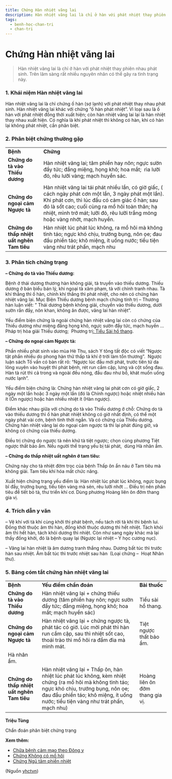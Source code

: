 ```yaml
---
title: Chứng Hàn nhiệt vãng lai
description: Hàn nhiệt vãng lai là chỉ ở hàn với phát nhiệt thay phiên nhau phát sinh. Trên lâm sàng rất nhiều nguyên nhân có thể gây ra tình trạng này.
tags:
  - benh-hoc-chan-tri
  - chan-tri
---
```


# Chứng Hàn nhiệt vãng lai 

> Hàn nhiệt vãng lai là chỉ ở hàn với phát nhiệt thay phiên nhau phát sinh. Trên lâm sàng rất nhiều nguyên nhân có thể gây ra tình trạng này.

### 1. Khái niệm Hàn nhiệt vãng lai

Hàn nhiệt vãng lai là chỉ chứng ố hàn (sợ lạnh) với phát nhiệt thay nhau phát sinh. Hàn nhiệt vãng lai khác với chứng “ố hàn phát nhiệt”. Vì loại sau là ố hàn với phát nhiệt đồng thời xuất hiện; còn hàn nhiệt vãng lai lại là hàn nhiệt thay nhau xuất hiện. Có nghĩa là khi phát nhiệt thì không có hàn, khi có hàn lại không phát nhiệt, cần phân biệt.

### 2. Phân biệt chứng thường gặp

|  |  |
| --- | --- |
| **Bệnh** | **Chứng** |
| **Chứng do tà vào Thiếu dương** | Hàn nhiệt vãng lai; tâm phiền hay nôn; ngực sườn đầy tức; đắng miệng, họng khô; hoa mắt;  rìa lưỡi đỏ, rêu lưỡi vàng; mạch huyền sác. |
| **Chứng do ngoại cảm Ngược tà** | Hàn nhiệt vãng lai tái phát nhiều lần, có giờ giấc, ( cách ngày phát cơn một lần, 3 ngày phát một lần). Khi phát cơn, thì lúc đầu có cảm giác ố hàn; sau đó là sốt cao; cuối cùng ra mồ hôi toàn thân; hạ nhiệt, mình trở mát; lưỡi đỏ, rêu lưỡi trắng mỏng hoặc vàng nhớt, mạch huyền. |
| **Chứng do thấp nhiệt uất nghẽn Tam tiêu** | Hàn nhiệt lúc phát lúc không, ra mồ hôi mà không tỉnh táo; ngực khó chịu, trướng bụng, nôn ọe; đau đầu phiền táo; khô miệng, ít uống nước; tiểu tiện vàng như trát phấn, mạch nhu |

### 3. Phân tích chứng trạng

**– Chứng do tà vào Thiếu dương:** 

Bệnh ở thái dương thương hàn không giải, tà truyền vào thiếu dương. Thiếu dương ở bán biểu bán lý, khi ngoại tà xâm phạm, tà với chính tranh nhau. Tà khí thắng thì ố hàn, chính khí thắng thì phát nhiệt, cho nên có chứng hàn nhiệt vãng lai. Mục Biện Thiếu dương bệnh mạch chứng tính trị – Thương hàn luận viết: ” Thái dương bệnh không giải, chuyển vào thiếu dương, dưới sườn rắn đầy, nôn khan, không ăn được, vãng lai hàn nhiệt”.

Yếu điểm biện chứng là ngoài chứng hàn nhiệt vãng lai còn có chứng của Thiếu dương như miệng đắng họng khô, ngực sườn đầy tức, mạch huyền … Pháp trị hòa giải Thiếu dương;  Phương trị[: Tiểu Sài hồ thang](/yhctvn/tieu-sai-ho-thang-trong-thuong-han-luan/).

**– Chứng do ngoại cảm Ngược tà:** 

Phần nhiều phát sinh vào mùa Hè Thu, sách Y tông tất độc có viết “Ngược tật phần nhiều do phong hàn thử thấp tà khí ở trời làm tổn thương”.  Ngược luận sách Tố vấn có bàn rất rõ: “Ngược lúc đầu mới phát, trước tiên từ da lông xuyên vào huyệt thì phát bệnh, rét run cầm cập, lưng và cột sống đau. Hàn tà rút thì cả trong và ngoài đều nóng, đầu đau như bổ, khát muốn uống nước lạnh”.

Yếu điểm biện chứng là: Chứng hàn nhiệt vãng lai phát cơn có giờ giấc, 2 ngày một lần hoặc 3 ngày một lần (đó là Chính ngược) hoặc nhiệt nhiều hàn ít (Ôn ngược) hoặc hàn nhiều nhiệt ít (Hàn ngược).  

Điểm khác nhau giữa với chứng do tà vào Thiếu dương ở chỗ: Chứng do tà vào thiếu dương thì ố hàn phát nhiệt không có giờ nhất định, có thể một ngày phát vài cơn, bệnh tình thời ngắn. Và có chứng của Thiếu dương. Chứng hàn nhiệt vãng lai do ngoại cảm ngược tà thì lại phát đúng giờ, và không có chứng của thiếu dương.

Điều trị chứng do ngược tà nên khứ tà tiệt ngược; chọn cùng phương Tiệt ngược thất bảo ẩm. Nếu người thể trạng yếu bị tái phát,  dùng Hà nhân ẩm.

**– Chứng do thấp nhiệt uất nghẽn ở tam tiêu:** 

Chứng này cho tà nhiệt đờm trọc của bệnh Thấp ôn ẩn náu ở Tam tiêu mà không giải. Tam tiêu khí hóa mất chức năng. 

Xuất hiện chứng trạng yếu điểm là: Hàn nhiệt lúc phát lúc không, ngực bụng bĩ đầy, trướng bụng, tiểu tiện vàng mà sẻn, rêu lưỡi nhớt … Điều trị nên phân tiêu để tiết bỏ tà, thư triển khí cơ. Dùng phương Hoàng liên ôn đởm thang gia vị.

### 4. Trích dẫn y văn

– Vệ khí với tà khí cùng khởi thì phát bệnh, nếu tách rời tà khí thì bệnh lui. Đồng thời thuộc âm thì hàn, đồng khởi thuộc dương thì hết nhiệt. Tách khỏi âm thì hết hàn, tách khỏi dương thì nhiệt. Còn như sang ngày khác mà lại thấy đồng khởi, đó là bệnh quay lại (Ngược lại nhiệt – Y học cương nục).

– Vãng lai hàn nhiệt là âm dương tranh thắng nhau. Dương bất túc thì trước hàn sau nhiệt. Âm bất túc thì trước nhiệt sau hàn  (Loại chứng –  Hoạt Nhân thư).

### 5. Bảng cóm tắt chứng hàn nhiệt vãng lai

|  |  |  |
| --- | --- | --- |
| **Bệnh** | **Yếu điểm chẩn đoán** |  **Bài thuốc** |
| **Chứng do tà vào Thiếu dương** | Hàn nhiệt vãng lại + chứng thiếu dương (tâm phiền hay nôn; ngực sườn đầy tức; đắng miệng, họng khô; hoa mắt; mạch huyền sác) | Tiểu sài hồ thang. |
| **Chứng do ngoại cảm Ngược tà** | Hàn nhiệt vãng lại + chứng ngược tà, phát tác có giờ. Lúc mời phát thì hàn run cầm cập, sau thì nhiệt sốt cao, thoái trào thì mồ hôi ra đầm đìa mà mình mát.  | Tiệt ngược thất bảo ẩm. 
Hà nhân ẩm. |
| **Chứng do thấp nhiệt uất nghẽn Tam tiêu** | Hàn nhiệt vãng lại + Thấp ôn, hàn nhiệt lúc phát lúc không, kèm nhiệt chứng (ra mồ hôi mà không tỉnh táo; ngực khó chịu, trướng bụng, nôn ọe; đau đầu phiền táo; khô miệng, ít uống nước; tiểu tiện vàng như trát phấn, mạch nhu) | Hoàng liên ôn đởm thang gia vị. |

**Triệu Tùng**

Chẩn đoán phân biệt chứng trạng

**Xem thêm:**

* [Chữa bệnh cảm mạo theo Đông y](/yhctvn/chua-benh-cam-mao-theo-dong-y/)
* [Chứng Không có mồ hôi](/yhctvn/chung-khong-co-mo-hoi/)
* [Chứng Ngũ tâm phiền nhiệt](/yhctvn/chung-ngu-tam-phien-nhiet/)

(Nguồn <a href="https://yhctvn.com/chung-han-nhiet-vang-lai/" target="_blank">yhctvn</a>)
